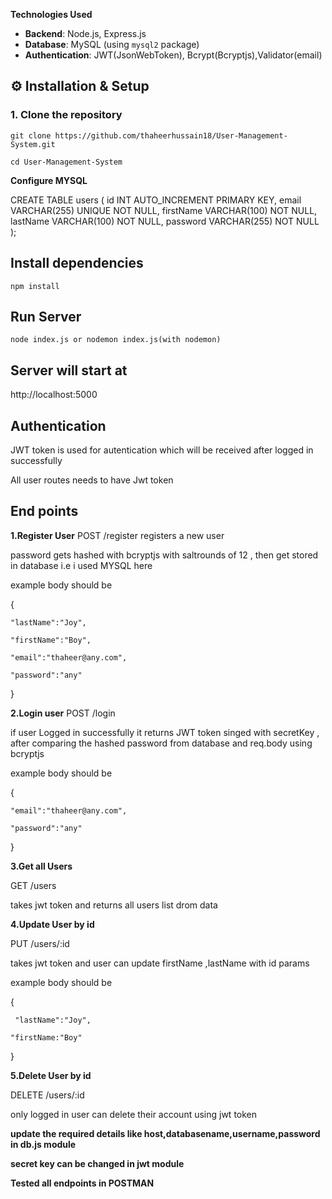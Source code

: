 
**Technologies Used**
- **Backend**: Node.js, Express.js  
- **Database**: MySQL (using `mysql2` package)  
- **Authentication**: JWT(JsonWebToken), Bcrypt(Bcryptjs),Validator(email)

## ⚙️ Installation & Setup

### 1. Clone the repository

```git clone https://github.com/thaheerhussain18/User-Management-System.git```

```cd User-Management-System```

**Configure MYSQL**

CREATE TABLE users (
  id INT AUTO_INCREMENT PRIMARY KEY,
  email VARCHAR(255) UNIQUE NOT NULL,
  firstName VARCHAR(100) NOT NULL,
  lastName VARCHAR(100) NOT NULL,
  password VARCHAR(255) NOT NULL
);

## Install dependencies
```npm install```

## Run Server
```node index.js or nodemon index.js(with nodemon)```

## Server will start at

http://localhost:5000

## Authentication
JWT token is used for autentication which will be received after logged in successfully

All user routes needs to have Jwt token

## End points
**1.Register User**
POST /register
registers a new user 

password gets hashed with bcryptjs with saltrounds of 12 , then get stored in database i.e i used MYSQL here 

example body should be

{

    "lastName":"Joy",

    "firstName":"Boy",

    "email":"thaheer@any.com",

    "password":"any"

}


**2.Login user**
POST /login

if user  Logged in successfully it returns JWT token singed with secretKey , after comparing the hashed password from database and req.body using bcryptjs 

example body should be 

{

    "email":"thaheer@any.com",

    "password":"any"

}

**3.Get all Users**

GET /users 

takes jwt token and returns all users list drom data


**4.Update User by id**

PUT /users/:id 

takes jwt token and user can update firstName ,lastName with id params

example body should be 

{

     "lastName":"Joy",

    "firstName:"Boy"

}

**5.Delete User by id**

DELETE /users/:id

only logged in user can delete their account using jwt token



**update the required details like host,databasename,username,password in db.js module**

**secret key can be changed in jwt module**

**Tested all endpoints in POSTMAN**





